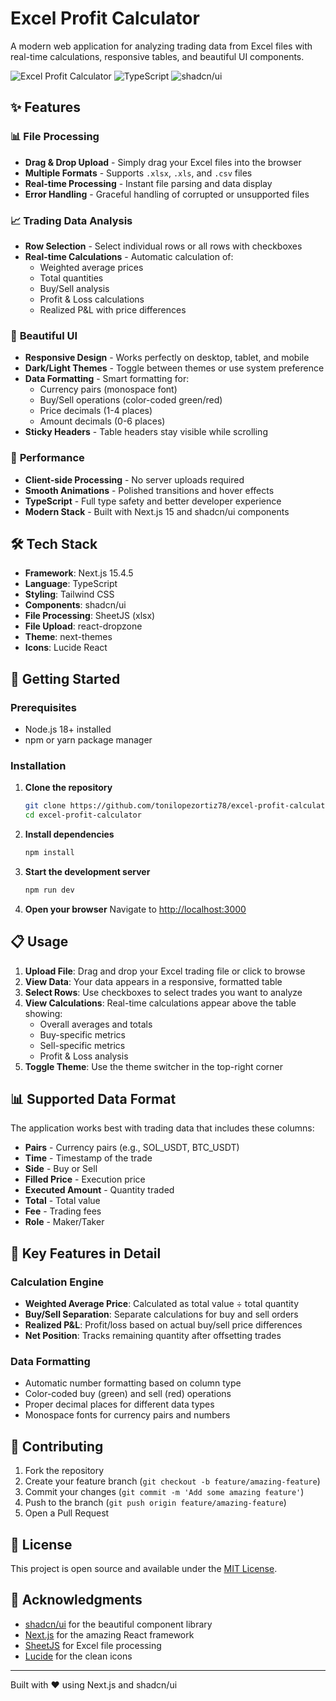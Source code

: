 # Excel Profit Calculator

A modern web application for analyzing trading data from Excel files with real-time calculations, responsive tables, and beautiful UI components.

![Excel Profit Calculator](https://img.shields.io/badge/Next.js-15.4.5-000000?style=for-the-badge&logo=next.js&logoColor=white)
![TypeScript](https://img.shields.io/badge/TypeScript-5.0-3178C6?style=for-the-badge&logo=typescript&logoColor=white)
![shadcn/ui](https://img.shields.io/badge/shadcn/ui-Latest-000000?style=for-the-badge&logo=react&logoColor=white)

## ✨ Features

### 📊 **File Processing**
- **Drag & Drop Upload** - Simply drag your Excel files into the browser
- **Multiple Formats** - Supports `.xlsx`, `.xls`, and `.csv` files
- **Real-time Processing** - Instant file parsing and data display
- **Error Handling** - Graceful handling of corrupted or unsupported files

### 📈 **Trading Data Analysis**
- **Row Selection** - Select individual rows or all rows with checkboxes
- **Real-time Calculations** - Automatic calculation of:
  - Weighted average prices
  - Total quantities
  - Buy/Sell analysis
  - Profit & Loss calculations
  - Realized P&L with price differences

### 🎨 **Beautiful UI**
- **Responsive Design** - Works perfectly on desktop, tablet, and mobile
- **Dark/Light Themes** - Toggle between themes or use system preference
- **Data Formatting** - Smart formatting for:
  - Currency pairs (monospace font)
  - Buy/Sell operations (color-coded green/red)
  - Price decimals (1-4 places)
  - Amount decimals (0-6 places)
- **Sticky Headers** - Table headers stay visible while scrolling

### 🚀 **Performance**
- **Client-side Processing** - No server uploads required
- **Smooth Animations** - Polished transitions and hover effects
- **TypeScript** - Full type safety and better developer experience
- **Modern Stack** - Built with Next.js 15 and shadcn/ui components

## 🛠️ Tech Stack

- **Framework**: Next.js 15.4.5
- **Language**: TypeScript
- **Styling**: Tailwind CSS
- **Components**: shadcn/ui
- **File Processing**: SheetJS (xlsx)
- **File Upload**: react-dropzone
- **Theme**: next-themes
- **Icons**: Lucide React

## 🚀 Getting Started

### Prerequisites
- Node.js 18+ installed
- npm or yarn package manager

### Installation

1. **Clone the repository**
   ```bash
   git clone https://github.com/tonilopezortiz78/excel-profit-calculator.git
   cd excel-profit-calculator
   ```

2. **Install dependencies**
   ```bash
   npm install
   ```

3. **Start the development server**
   ```bash
   npm run dev
   ```

4. **Open your browser**
   Navigate to [http://localhost:3000](http://localhost:3000)

## 📋 Usage

1. **Upload File**: Drag and drop your Excel trading file or click to browse
2. **View Data**: Your data appears in a responsive, formatted table
3. **Select Rows**: Use checkboxes to select trades you want to analyze
4. **View Calculations**: Real-time calculations appear above the table showing:
   - Overall averages and totals
   - Buy-specific metrics
   - Sell-specific metrics
   - Profit & Loss analysis
5. **Toggle Theme**: Use the theme switcher in the top-right corner

## 📊 Supported Data Format

The application works best with trading data that includes these columns:
- **Pairs** - Currency pairs (e.g., SOL_USDT, BTC_USDT)
- **Time** - Timestamp of the trade
- **Side** - Buy or Sell
- **Filled Price** - Execution price
- **Executed Amount** - Quantity traded
- **Total** - Total value
- **Fee** - Trading fees
- **Role** - Maker/Taker

## 🎯 Key Features in Detail

### Calculation Engine
- **Weighted Average Price**: Calculated as total value ÷ total quantity
- **Buy/Sell Separation**: Separate calculations for buy and sell orders
- **Realized P&L**: Profit/loss based on actual buy/sell price differences
- **Net Position**: Tracks remaining quantity after offsetting trades

### Data Formatting
- Automatic number formatting based on column type
- Color-coded buy (green) and sell (red) operations
- Proper decimal places for different data types
- Monospace fonts for currency pairs and numbers

## 🤝 Contributing

1. Fork the repository
2. Create your feature branch (`git checkout -b feature/amazing-feature`)
3. Commit your changes (`git commit -m 'Add some amazing feature'`)
4. Push to the branch (`git push origin feature/amazing-feature`)
5. Open a Pull Request

## 📄 License

This project is open source and available under the [MIT License](LICENSE).

## 🙏 Acknowledgments

- [shadcn/ui](https://ui.shadcn.com/) for the beautiful component library
- [Next.js](https://nextjs.org/) for the amazing React framework
- [SheetJS](https://sheetjs.com/) for Excel file processing
- [Lucide](https://lucide.dev/) for the clean icons

---

Built with ❤️ using Next.js and shadcn/ui